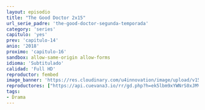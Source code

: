 ```yaml
---
layout: episodio
title: "The Good Doctor 2x15"
url_serie_padre: 'the-good-doctor-segunda-temporada'
category: 'series'
capitulo: 'yes'
prev: 'capitulo-14'
anio: '2018'
proximo: 'capitulo-16'
sandbox: allow-same-origin allow-forms
idioma: 'Subtitulado'
calidad: 'Full HD'
reproductor: fembed
image_banner: 'https://res.cloudinary.com/u4innovation/image/upload/v1560111093/goodd-dcotro-banner-min_tsja92.jpg'
reproductores: ["https://api.cuevana3.io/rr/gd.php?h=ek5lbm9xYWNrS0xJMVp5b21KREk0dFBLbjVkaHhkRGdrOG1jbnBpUnhhS1Z4cUNmaXFPdDM4M0hxb1NkcWRuczBLcDhhWHZEdU9iWjBHQ0xqS3V5dlpXU3FadVkyUT09"]
tags:
- Drama
---
```











